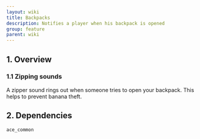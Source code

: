 ```yaml
---
layout: wiki
title: Backpacks
description: Notifies a player when his backpack is opened
group: feature
parent: wiki
---
```


## 1. Overview

### 1.1 Zipping sounds
A zipper sound rings out when someone tries to open your backpack. This helps to prevent banana theft.

## 2. Dependencies

`ace_common`
